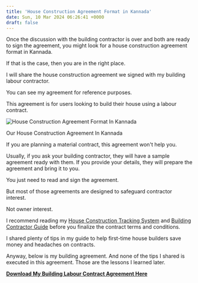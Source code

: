 ```yaml
---
title: 'House Construction Agreement Format in Kannada'
date: Sun, 10 Mar 2024 06:26:41 +0000
draft: false
---
```


Once the discussion with the building contractor is over and both are ready to sign the agreement, you might look for a house construction agreement format in Kannada.

If that is the case, then you are in the right place.

I will share the house construction agreement we signed with my building labour contractor.

You can see my agreement for reference purposes.

This agreement is for users looking to build their house using a labour contract.

![House Construction Agreement Format In Kannada](/house-construction-agreement-format-in-kannada/images/house-construction-agreement-format-in-kannada.jpg) 

Our House Construction Agreement In Kannada

If you are planning a material contract, this agreement won't help you.

Usually, if you ask your building contractor, they will have a sample agreement ready with them. If you provide your details, they will prepare the agreement and bring it to you.

You just need to read and sign the agreement. 

But most of those agreements are designed to safeguard contractor interest.

Not owner interest.

I recommend reading my [House Construction Tracking System](https://houseconstructionguide.com/house-construction-tracking-system/) and [Building Contractor Guide](https://houseconstructionguide.com/building-contractor-guide/) before you finalize the contract terms and conditions.

I shared plenty of tips in my guide to help first-time house builders save money and headaches on contracts.

Anyway, below is my building agreement. And none of the tips I shared is executed in this agreement. Those are the lessons I learned later.

**[Download My Building Labour Contract Agreement Here](https://offers.houseconstructionguide.com/free/kannada-building-labour-contract-agreement.html)**